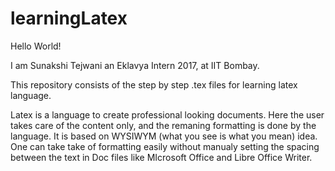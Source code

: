 # learningLatex
Hello World!

I am Sunakshi Tejwani an Eklavya Intern 2017, at IIT Bombay.

This repository consists of the step by step .tex files for learning latex language.

Latex is a language to create professional looking documents. Here the user takes care of the content only, and the remaning formatting is done by the language.
It is based on  WYSIWYM (what you see is what you mean) idea. One can take take of formatting easily without manualy setting the spacing between the text in Doc files like MIcrosoft Office and Libre Office Writer. 
